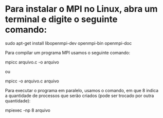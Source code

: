 # Para instalar o MPI no Linux, abra um terminal e digite o seguinte comando:

sudo apt-get install libopenmpi-dev openmpi-bin openmpi-doc

Para compilar um programa MPI usamos o seguinte comando:

mpicc arquivo.c -o arquivo 

ou

mpicc -o arquivo.c arquivo 

Para executar o programa em paralelo, usamos o comando, em que 8 indica a quantidade de processos que serão criados (pode ser trocado por outra quantidade):

mpiexec -np 8 arquivo 
